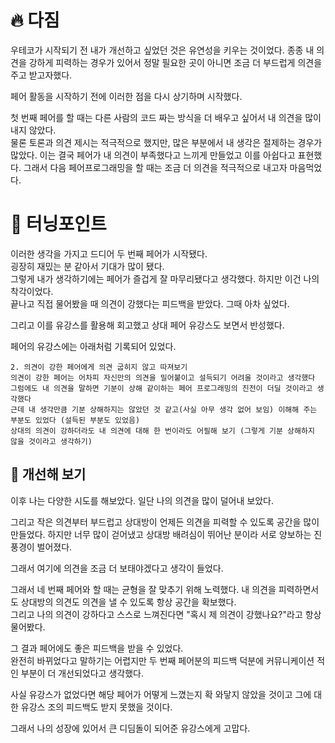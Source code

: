 # 🔥 다짐

우테코가 시작되기 전 내가 개선하고 싶었던 것은 유연성을 키우는 것이었다.
종종 내 의견을 강하게 피력하는 경우가 있어서 정말 필요한 곳이 아니면 조금 더 부드럽게 의견을 주고 받고자했다.

페어 활동을 시작하기 전에 이러한 점을 다시 상기하며 시작했다.  

첫 번째 페어를 할 때는 다른 사람의 코드 짜는 방식을 더 배우고 싶어서 내 의견을 많이 내지 않았다.  
물론 토론과 의견 제시는 적극적으로 했지만, 많은 부분에서 내 생각은 절제하는 경우가 많았다. 
이는 결국 페어가 내 의견이 부족했다고 느끼게 만들었고 이를 아쉽다고 표현했다.
그래서 다음 페어프로그래밍을 할 때는 조금 더 의견을 적극적으로 내고자 마음먹었다.

# 🤔 터닝포인트

이러한 생각을 가지고 드디어 두 번째 페어가 시작됐다.  
굉장히 재밌는 분 같아서 기대가 많이 됐다.  
그렇게 내가 생각하기에는 페어가 즐겁게 잘 마무리됐다고 생각했다.
하지만 이건 나의 착각이었다.  
끝나고 직접 물어봤을 때 의견이 강했다는 피드백을 받았다.
그때 아차 싶었다.

그리고 이를 유강스를 활용해 회고했고 상대 페어 유강스도 보면서 반성했다.

페어의 유강스에는 아래처럼 기록되어 있었다.

```
2. 의견이 강한 페어에게 의견 굽히지 않고 따져보기
의견이 강한 페어는 어차피 자신만의 의견을 밀어붙이고 설득되기 어려울 것이라고 생각했다
그럼에도 내 의견을 말하면 기분이 상해 같이하는 페어 프로그래밍의 진전이 더딜 것이라고 생각했다
근데 내 생각만큼 기분 상해하지는 않았던 것 같고(사실 아무 생각 없어 보임) 이해해 주는 부분도 있었다 (설득된 부분도 있었음)
상대의 의견이 강하더라도 내 의견에 대해 한 번이라도 어필해 보기 (그렇게 기분 상해하지 않을 것이라고 생각하기) 
```

## 💊 개선해 보기

이후 나는 다양한 시도를 해보았다.
일단 나의 의견을 많이 덜어내 보았다.

그리고 작은 의견부터 부드럽고 상대방이 언제든 의견을 피력할 수 있도록 공간을 많이 만들었다.
하지만 너무 많이 걷어냈고 상대방 배려심이 뛰어난 분이라 서로 양보하는 진풍경이 벌어졌다.

그래서 여기에 의견을 조금 더 보태야겠다고 생각이 들었다.

그래서 네 번째 페어와 할 때는 균형을 잘 맞추기 위해 노력했다.
내 의견을 피력하면서도 상대방의 의견도  의견을 낼 수 있도록 항상 공간을 확보했다.  
그리고 나의 의견이 강하다고 스스로 느껴진다면 "혹시 제 의견이 강했나요?"라고 항상 물어봤다.

그 결과 페어에도 좋은 피드백을 받을 수 있었다.   
완전히 바뀌었다고 말하기는 어렵지만 두 번째 페어분의 피드백 덕분에 커뮤니케이션 적인 부분이 더 개선되었다고 생각했다.

사실 유강스가 없었다면 해당 페어가 어떻게 느꼈는지 확 와닿지 않았을 것이고 그에 대한 유강스 조의 피드백도 받지 못했을 것이다.

그래서 나의 성장에 있어서 큰 디딤돌이 되어준 유강스에게 고맙다.  

